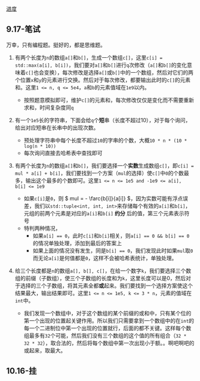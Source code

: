 [进度](https://jobs.bytedance.com/campus/position/application?referral_code=8DWH39N)

## 9.17-笔试

万幸，只有编程题。挺好的，都是思维题。

1. 有两个长度为`n`的数组`a[]`和`b[]`，生成一个数组`c[]`，这里`c[i] = std::max(a[i], b[i])`，我们要对`a[]`和`b[]`进行`q`次修改（`a[]`和`b[]`的变化意味着`c[]`也会变换），每次修改是选择`a[]`或`b[]`中的一个数组，然后对它们的两个位置`x`和`y`的元素进行交换。然后对于每次修改，都要输出此时的`c[]`的元素和。这里`1 <= n, q <= 5e4`，`a`和`b`的元素值域在`1e9`以内。
	+ 按照题意模拟即可，维护`c[]`的元素和，每次修改仅仅是变化而不需要重新求和，时间复杂度同`q`
2. 有一个`1e5`长的字符串，下面会给`q`个**短**串（长度不超过10），对于每个询问，给出对应短串在长串中的出现次数。
	+ 预处理字符串中每个长度不超过`10`的字串的个数，大概`10 * n * (10 * log(n * 10))`
	+ 每次询问直接去哈希表中查找即可
3. 有两个长度为`n`的数组`a[]`和`b[]`，我们要选择一个**实数**生成数组`c[]`，即`c[i] = mul * a[i] + b[i]`，我们要找到一个方案（`mul`的选择）使`c[]`中`0`的个数最多，输出这个最多的个数即可。这里`1 <= n <= 1e5 and -1e9 <= a[i], b[i] <= 1e9`
	+ 如果`c[i]`是`0`，则 $ mul = - \farc{b[i]}{a[i]} $，因为实数可能有浮点误差，我们以`std::tuple<int, int, int>`来存储每个有效的`a[i]`和`b[i]`，元组的前两个元素是对应的`a[i]`和`b[i]` **约分** 后的值，第三个元素表示符号
	+ 特判两种情况，
		+ 如果`a[i] == 0`，此时`c[i]`和`b[i]`相关，则`a[i] == 0 && b[i] == 0`的情况单独处理，添加到最后的答案上
		+ 如果上面的情况没有发生，同是`b[i] == 0`，我们发现此时如果`mul`取`0`而无论`a[i]`是何值都是`0`，这样不会被哈希表统计，单独处理。

4. 给三个长度都是`n`的数组`a[], b[], c[]`，在给一个数字`k`，我们要选择三个数组的前缀（子数组），使三个子数组的长度和为`k`，这里长度可以是0，然后对于选择的三个子数组，将其元素全都**或**起来。我们要找到一个选择方案使这个结果最大，输出结果即可。这里`1 <= n <= 1e5, k <= 3 * n`，元素的值域在`int`中。
	+ 我们发现一个数组中，对于这个数组的某个前缀的或和中，只有某个位的第一个出现的位置起关键作用。所以我们只需要拿到一个数组中的在`int`的每一个二进制位中第一个出现的位置就行，后面的都不关键。这样每个数组最多有`32`个可能，然后我们没有三个数组的这个值的所有组合（`32 * 32 * 32`），取合法的，然后将每个数组中第一次出现小于额。。啊吧啊吧的或起来，取最大。

## 10.16-挂
